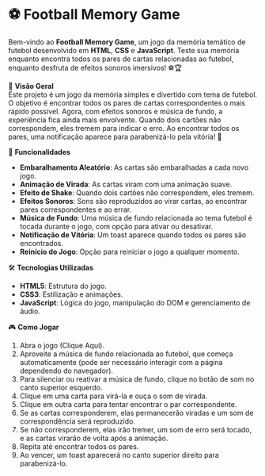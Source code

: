 # ⚽ Football Memory Game

Bem-vindo ao **Football Memory Game**, um jogo da memória temático de futebol desenvolvido em **HTML**, **CSS** e **JavaScript**. Teste sua memória enquanto encontra todos os pares de cartas relacionadas ao futebol, enquanto desfruta de efeitos sonoros imersivos! ⚽🏆

🎯 **Visão Geral**  
Este projeto é um jogo da memória simples e divertido com tema de futebol. O objetivo é encontrar todos os pares de cartas correspondentes o mais rápido possível. Agora, com efeitos sonoros e música de fundo, a experiência fica ainda mais envolvente. Quando dois cartões não correspondem, eles tremem para indicar o erro. Ao encontrar todos os pares, uma notificação aparece para parabenizá-lo pela vitória! 🎉

🚀 **Funcionalidades**  
- **Embaralhamento Aleatório**: As cartas são embaralhadas a cada novo jogo.
- **Animação de Virada**: As cartas viram com uma animação suave.
- **Efeito de Shake**: Quando dois cartões não correspondem, eles tremem.
- **Efeitos Sonoros**: Sons são reproduzidos ao virar cartas, ao encontrar pares correspondentes e ao errar.
- **Música de Fundo**: Uma música de fundo relacionada ao tema futebol é tocada durante o jogo, com opção para ativar ou desativar.
- **Notificação de Vitória**: Um toast aparece quando todos os pares são encontrados.
- **Reinício do Jogo**: Opção para reiniciar o jogo a qualquer momento.

🛠️ **Tecnologias Utilizadas**  
- **HTML5**: Estrutura do jogo.
- **CSS3**: Estilização e animações.
- **JavaScript**: Lógica do jogo, manipulação do DOM e gerenciamento de áudio.

🎮 **Como Jogar**  
1. Abra o jogo (Clique Aqui).
2. Aproveite a música de fundo relacionada ao futebol, que começa automaticamente (pode ser necessário interagir com a página dependendo do navegador).
3. Para silenciar ou reativar a música de fundo, clique no botão de som no canto superior esquerdo.
4. Clique em uma carta para virá-la e ouça o som de virada.
5. Clique em outra carta para tentar encontrar o par correspondente.
6. Se as cartas corresponderem, elas permanecerão viradas e um som de correspondência será reproduzido.
7. Se não corresponderem, elas irão tremer, um som de erro será tocado, e as cartas virarão de volta após a animação.
8. Repita até encontrar todos os pares.
9. Ao vencer, um toast aparecerá no canto superior direito para parabenizá-lo.
